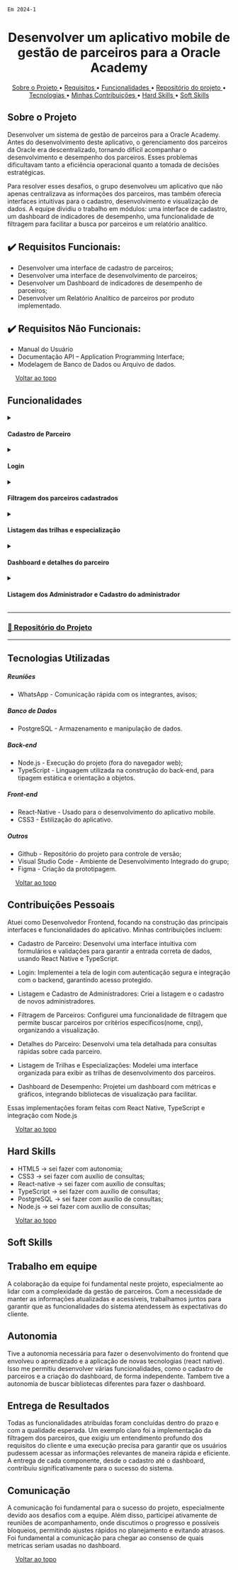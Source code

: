 `Em 2024-1`

<span id="topo">
<h1 align="center"><b>Desenvolver um aplicativo mobile de gestão de parceiros para a Oracle Academy</h1></b>

<p align="center">
  <a href ="#sobre-o-projeto"> Sobre o Projeto </a>  • 
  <a href ="#requisitos">Requisitos </a>  • 
  <a href ="#funcionalidades">Funcionalidades </a>  • 
  <a href ="#repositorio"> Repositório do projeto </a>  • 
  <a href ="#tecnologias-utilizadas"> Tecnologias </a>  •
  <a href ="#contribuições"> Minhas Contribuições </a>  •
  <a href ="#hard-skills"> Hard Skills </a> •
  <a href ="#soft-skills"> Soft Skills </a>
 
</p>

<span id="sobre-o-projeto">

## Sobre o Projeto

Desenvolver um sistema de gestão de parceiros para a Oracle Academy. Antes do desenvolvimento deste aplicativo, o gerenciamento dos parceiros da Oracle era descentralizado, tornando difícil acompanhar o desenvolvimento e desempenho dos parceiros. Esses problemas dificultavam tanto a eficiência operacional quanto a tomada de decisões estratégicas.

Para resolver esses desafios, o grupo desenvolveu um aplicativo que não apenas centralizava as informações dos parceiros, mas também oferecia interfaces intuitivas para o cadastro, desenvolvimento e visualização de dados. A equipe dividiu o trabalho em módulos: uma interface de cadastro, um dashboard de indicadores de desempenho, uma funcionalidade de filtragem para facilitar a busca por parceiros e um relatório analítico.

<span id="requisitos">

## ✔️ Requisitos Funcionais:

<ul>
<li> Desenvolver uma interface de cadastro de parceiros;</li>
<li> Desenvolver uma interface de desenvolvimento de parceiros;</li>
<li> Desenvolver um Dashboard de indicadores de desempenho de parceiros;</li>
<li> Desenvolver um Relatório Analítico de parceiros por produto implementado.</li>
</ul>

## ✔️ Requisitos Não Funcionais:

<ul>
<li>Manual do Usuário</li>
<li>Documentação API – Application Programming Interface;</li>
<li>Modelagem de Banco de Dados ou Arquivo de dados.</li>
</ul>

<img src="https://cdn-icons-png.flaticon.com/512/959/959208.png" width="14"> [Voltar ao topo](#topo)

<span id="funcionalidades">

## Funcionalidades

<details>
  <summary>
    <h4 align="left">Cadastro de Parceiro</h4>
  </summary>
  <img src="https://github.com/user-attachments/assets/499cea72-5ee8-4557-9385-516e40a2e2ef" width="250px">
</details>

<details>
  <summary>
    <h4 align="left">Login</h4>
  </summary>
  <img src="https://github.com/user-attachments/assets/198e6c40-4e7b-4c56-adeb-70d2ee7f4de5" width="250px">
</details>

<details>
  <summary> 
    <h4 align="left">Filtragem dos parceiros cadastrados </h4>
  </summary>
  <img src="https://github.com/user-attachments/assets/ac3cf4a5-b5eb-4b6b-acdd-714a861c9466" width="250px">
</details>

<details>
  <summary> 
    <h4 align="left">Listagem das trilhas e especialização</h4>
  </summary>
  <img src="https://github.com/user-attachments/assets/14887196-3021-49e8-9aeb-6e4d712d3be7" width="250px">
  
</details>

<details>
  <summary> 
    <h4 align="left">Dashboard e detalhes do parceiro</h4>
  </summary>
  <img src="https://github.com/user-attachments/assets/ce277e15-2624-4914-904a-75dcf4034909" width="250px">
</details>

<details>
  <summary>
    <h4 align="left">Listagem dos Administrador e Cadastro do administrador</h4>
  </summary>
  <img src="https://github.com/user-attachments/assets/cb9969f2-da8b-4056-a81c-5b5d7a7199fe" width="250px">
</details>

<span id="repositorio">

---
### [📕 Repositório do Projeto ](https://github.com/douglaswe/API-5-ADS)
---

## Tecnologias Utilizadas

##### Reuniões

- WhatsApp - Comunicação rápida com os integrantes, avisos;

##### Banco de Dados
 
   - PostgreSQL - Armazenamento e manipulação de dados.

##### Back-end  
  
  - Node.js - Execução do projeto (fora do navegador web);
  - TypeScript - Linguagem utilizada na construção do back-end, para tipagem estática e orientação a objetos.

##### Front-end 
 
  - React-Native - Usado para o desenvolvimento do aplicativo mobile.
  - CSS3 - Estilização do aplicativo.
  
##### Outros
 
  - Github - Repositório do projeto para controle de versão;
  - Visual Studio Code - Ambiente de Desenvolvimento Integrado do grupo;
  - Figma - Criação da prototipagem.

<img src="https://cdn-icons-png.flaticon.com/512/959/959208.png" width="14"> [Voltar ao topo](#topo)

<span id="contribuições">

## Contribuições Pessoais

Atuei como Desenvolvedor Frontend, focando na construção das principais interfaces e funcionalidades do aplicativo. Minhas contribuições incluem:

* Cadastro de Parceiro: Desenvolvi uma interface intuitiva com formulários e validações para garantir a entrada correta de dados, usando React Native e TypeScript.

* Login: Implementei a tela de login com autenticação segura e integração com o backend, garantindo acesso protegido.

* Listagem e Cadastro de Administradores: Criei a listagem e o cadastro de novos administradores.

* Filtragem de Parceiros: Configurei uma funcionalidade de filtragem que permite buscar parceiros por critérios específicos(nome, cnpj), organizando a visualização.

* Detalhes do Parceiro: Desenvolvi uma tela detalhada para consultas rápidas sobre cada parceiro.

* Listagem de Trilhas e Especializações: Modelei uma interface organizada para exibir as trilhas de desenvolvimento dos parceiros.

* Dashboard de Desempenho: Projetei um dashboard com métricas e gráficos, integrando bibliotecas de visualização para facilitar.

Essas implementações foram feitas com React Native, TypeScript e integração com Node.js 

<img src="https://cdn-icons-png.flaticon.com/512/959/959208.png" width="14"> [Voltar ao topo](#topo)

<span id="#hard-skills">

## Hard Skills

* HTML5 → sei fazer com autonomia;
* CSS3 → sei fazer com auxílio de consultas;
* React-native → sei fazer com auxílio de consultas;
* TypeScript → sei fazer com auxílio de consultas;
* PostgreSQL → sei fazer com auxílio de consultas;
* Node.js → sei fazer com auxílio de consultas;
  
<img src="https://cdn-icons-png.flaticon.com/512/959/959208.png" width="14"> [Voltar ao topo](#topo)

<span id="soft-skills">

## Soft Skills

## Trabalho em equipe
A colaboração da equipe foi fundamental neste projeto, especialmente ao lidar com a complexidade da gestão de parceiros. Com a necessidade de manter as informações atualizadas e acessíveis, trabalhamos juntos para garantir que as funcionalidades do sistema atendessem às expectativas do cliente. 

## Autonomia
Tive a autonomia necessária para fazer o desenvolvimento do frontend que envolveu o aprendizado e a aplicação de novas tecnologias (react native). Isso me permitiu desenvolver várias funcionalidades, como o cadastro de parceiros e a criação do dashboard, de forma independente. Tambem tive a autonomia de buscar bibliotecas diferentes para fazer o dashboard.

## Entrega de Resultados
Todas as funcionalidades atribuídas foram concluídas dentro do prazo e com a qualidade esperada. Um exemplo claro foi a implementação da filtragem dos parceiros, que exigiu um entendimento profundo dos requisitos do cliente e uma execução precisa para garantir que os usuários pudessem acessar as informações relevantes de maneira rápida e eficiente. A entrega de cada componente, desde o cadastro até o dashboard, contribuiu significativamente para o sucesso do sistema.

## Comunicação
A comunicação foi fundamental para o sucesso do projeto, especialmente devido aos desafios com a equipe. Além disso, participei ativamente de reuniões de acompanhamento, onde discutimos o progresso e possíveis bloqueios, permitindo ajustes rápidos no planejamento e evitando atrasos. Foi fundamental a comunicação para chegar ao consenso de quais metricas seriam usadas no dashboard.

<img src="https://cdn-icons-png.flaticon.com/512/959/959208.png" width="14"> [Voltar ao topo](#topo)
